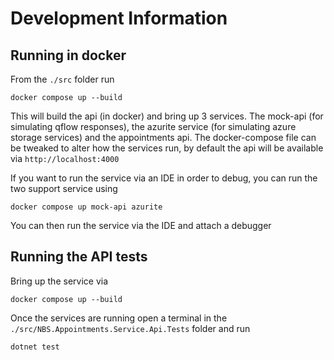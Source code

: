 # Development Information

## Running in docker

From the `./src` folder run 

```
docker compose up --build
```

This will build the api (in docker) and bring up 3 services. The mock-api (for simulating qflow responses), the azurite service (for simulating azure storage services) and the appointments api. The docker-compose file can be tweaked to alter how the services run, by default the api will be available via `http://localhost:4000`

If you want to run the service via an IDE in order to debug, you can run the two support service using

```
docker compose up mock-api azurite
```

You can then run the service via the IDE and attach a debugger

## Running the API tests

Bring up the service via 

```
docker compose up --build
```

Once the services are running open a terminal in the `./src/NBS.Appointments.Service.Api.Tests` folder and run

```
dotnet test
```
